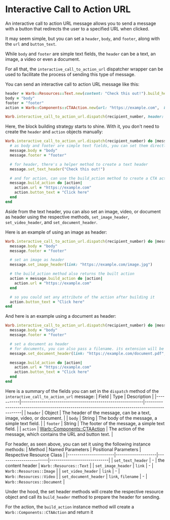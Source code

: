 # Interactive Call to Action URL

An interactive call to action URL message allows you to send a message with a button that redirects the user to a specified URL when clicked.

It may seem simple, but you can set a `header`, `body`, and `footer`, along with the `url` and `button_text`.

While `body` and `footer` are simple text fields, the `header` can be a text, an image, a video or even a document.

For all that, the `interactive_call_to_action_url` dispatcher wrapper can be used to facilitate the process of sending this type of message.

You can send an interactive call to action URL message like this:

```ruby
header = Warb::Resources::Text.new(content: "Check this out!").build_header
body = "body"
footer = "footer"
action = Warb::Components::CTAAction.new(url: "https://example.com",  button_text: "Click here")

Warb.interactive_call_to_action_url.dispatch(recipient_number, header: header, body: body, footer: footer, action: action)
```

Here, the block building strategy starts to shine. With it, you don't need to create the `header` and `action` objects manually:

```ruby
Warb.interactive_call_to_action_url.dispatch(recipient_number) do |message|
  # as body and footer are simple text fields, you can set them directly
  message.body = "body"
  message.footer = "footer"

  # for header, there's a helper method to create a text header
  message.set_text_header("Check this out!")

  # and for action, can use the build_action method to create a CTA action`
  message.build_action do |action|
    action.url = "https://example.com"
    action.button_text = "Click here"
  end
end
```

Aside from the text header, you can also set an image, video, or document as header using the respective methods, `set_image_header`, `set_video_header`, and `set_document_header`.

Here is an example of using an image as header:

```ruby
Warb.interactive_call_to_action_url.dispatch(recipient_number) do |message|
  message.body = "body"
  message.footer = "footer"

  # set an image as header
  message.set_image_header(link: "https://example.com/image.jpg")

  # the build_action method also returns the built action
  action = message.build_action do |action|
    action.url = "https://example.com"
  end

  # so you could set any attribute of the action after building it
  action.button_text = "Click here"
end
```

And here is an example using a document as header:

```ruby
Warb.interactive_call_to_action_url.dispatch(recipient_number) do |message|
  message.body = "body"
  message.footer = "footer"

  # set a document as header
  # for documents, you can also pass a filename. its extension will be used to determine the MIME type
  message.set_document_header(link: "https://example.com/document.pdf", filename: "document.pdf")

  message.build_action do |action|
    action.url = "https://example.com"
    action.button_text = "Click here"
  end
end
```

Here is a summary of the fields you can set in the `dispatch` method of the `interactive_call_to_action_url` message:
| Field     | Type                                                       | Description                                                                                   |
|-----------|------------------------------------------------------------|-----------------------------------------------------------------------------------------------|
| `header`  | Object                                                     | The header of the message, can be a text, image, video, or document.                          |
| `body`    | String                                                     | The body of the message, a simple text field.                                                 |
| `footer`  | String                                                     | The footer of the message, a simple text field.                                               |
| `action`  | [Warb::Components::CTAAction](../components/cta_action.md) | The action of the message, which contains the URL and button text.                            |


For header, as seen above, you can set it using the following instance methods:
| Method                | Named Parameters   | Positional Parameters  | Respective Resource Class   |
|-----------------------|--------------------|------------------------|-----------------------------|
| `set_text_header`     | -                  | the content header     | `Warb::Resources::Text`     |
| `set_image_header`    | `link`             | -                      | `Warb::Resources::Image`    |
| `set_video_header`    | `link`             | -                      | `Warb::Resources::Video`    |
| `set_document_header` | `link`, `filename` | -                      | `Warb::Resources::Document` |

Under the hood, the set header methods will create the respective resource object and call its `build_header` method to prepare the header for sending.

For the action, the `build_action` instance method will create a `Warb::Components::CTAAction` and return it